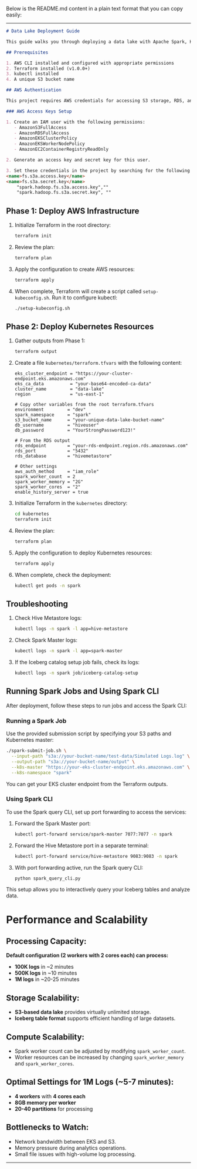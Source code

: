 Below is the README.md content in a plain text format that you can copy easily:

---

```markdown
# Data Lake Deployment Guide

This guide walks you through deploying a data lake with Apache Spark, Hive Metastore, and Iceberg using a two-phase approach.

## Prerequisites

1. AWS CLI installed and configured with appropriate permissions
2. Terraform installed (v1.0.0+)
3. kubectl installed
4. A unique S3 bucket name

## AWS Authentication

This project requires AWS credentials for accessing S3 storage, RDS, and Glue resources. Follow these steps to set up authentication:

### AWS Access Keys Setup

1. Create an IAM user with the following permissions:
   - AmazonS3FullAccess
   - AmazonRDSFullAccess
   - AmazonEKSClusterPolicy
   - AmazonEKSWorkerNodePolicy
   - AmazonEC2ContainerRegistryReadOnly

2. Generate an access key and secret key for this user.

3. Set these credentials in the project by searching for the following and replacing the key appropriately  :
<name>fs.s3a.access.key</name>
<name>fs.s3a.secret.key</name>
    "spark.hadoop.fs.s3a.access.key",""
    "spark.hadoop.fs.s3a.secret.key", ""
```
## Phase 1: Deploy AWS Infrastructure

1. Initialize Terraform in the root directory:

   ```bash
   terraform init
   ```

2. Review the plan:

   ```bash
   terraform plan
   ```

3. Apply the configuration to create AWS resources:

   ```bash
   terraform apply
   ```

4. When complete, Terraform will create a script called `setup-kubeconfig.sh`. Run it to configure kubectl:

   ```bash
   ./setup-kubeconfig.sh
   ```

## Phase 2: Deploy Kubernetes Resources

1. Gather outputs from Phase 1:

   ```bash
   terraform output
   ```

2. Create a file `kubernetes/terraform.tfvars` with the following content:

   ```hcl
   eks_cluster_endpoint = "https://your-cluster-endpoint.eks.amazonaws.com"
   eks_ca_data          = "your-base64-encoded-ca-data"
   cluster_name         = "data-lake"
   region               = "us-east-1"
   
   # Copy other variables from the root terraform.tfvars
   environment         = "dev"
   spark_namespace     = "spark"
   s3_bucket_name      = "your-unique-data-lake-bucket-name"
   db_username         = "hiveuser"
   db_password         = "YourStrongPassword123!"
   
   # From the RDS output
   rds_endpoint        = "your-rds-endpoint.region.rds.amazonaws.com"
   rds_port            = "5432"
   rds_database        = "hivemetastore"
   
   # Other settings
   aws_auth_method     = "iam_role"
   spark_worker_count  = 2
   spark_worker_memory = "2G"
   spark_worker_cores  = "2"
   enable_history_server = true
   ```

3. Initialize Terraform in the `kubernetes` directory:

   ```bash
   cd kubernetes
   terraform init
   ```

4. Review the plan:

   ```bash
   terraform plan
   ```

5. Apply the configuration to deploy Kubernetes resources:

   ```bash
   terraform apply
   ```

6. When complete, check the deployment:

   ```bash
   kubectl get pods -n spark
   ```

## Troubleshooting

1. Check Hive Metastore logs:

   ```bash
   kubectl logs -n spark -l app=hive-metastore
   ```

2. Check Spark Master logs:

   ```bash
   kubectl logs -n spark -l app=spark-master
   ```

3. If the Iceberg catalog setup job fails, check its logs:

   ```bash
   kubectl logs -n spark job/iceberg-catalog-setup
   ```

## Running Spark Jobs and Using Spark CLI

After deployment, follow these steps to run jobs and access the Spark CLI:

### Running a Spark Job

Use the provided submission script by specifying your S3 paths and Kubernetes master:

```bash
./spark-submit-job.sh \
  --input-path "s3a://your-bucket-name/test-data/Simulated Logs.log" \
  --output-path "s3a://your-bucket-name/output" \
  --k8s-master "https://your-eks-cluster-endpoint.eks.amazonaws.com" \
  --k8s-namespace "spark"
```

You can get your EKS cluster endpoint from the Terraform outputs.

### Using Spark CLI

To use the Spark query CLI, set up port forwarding to access the services:

1. Forward the Spark Master port:

   ```bash
   kubectl port-forward service/spark-master 7077:7077 -n spark
   ```

2. Forward the Hive Metastore port in a separate terminal:

   ```bash
   kubectl port-forward service/hive-metastore 9083:9083 -n spark
   ```

3. With port forwarding active, run the Spark query CLI:

   ```bash
   python spark_query_cli.py
   ```

This setup allows you to interactively query your Iceberg tables and analyze data.



# Performance and Scalability

## Processing Capacity:

**Default configuration (2 workers with 2 cores each) can process:**

- **100K logs** in ~2 minutes
- **500K logs** in ~10 minutes
- **1M logs** in ~20-25 minutes

## Storage Scalability:

- **S3-based data lake** provides virtually unlimited storage.
- **Iceberg table format** supports efficient handling of large datasets.

## Compute Scalability:

- Spark worker count can be adjusted by modifying `spark_worker_count`.
- Worker resources can be increased by changing `spark_worker_memory` and `spark_worker_cores`.

## Optimal Settings for 1M Logs (~5-7 minutes):

- **4 workers** with **4 cores each**
- **8GB memory per worker**
- **20-40 partitions** for processing

## Bottlenecks to Watch:

- Network bandwidth between EKS and S3.
- Memory pressure during analytics operations.
- Small file issues with high-volume log processing.

---